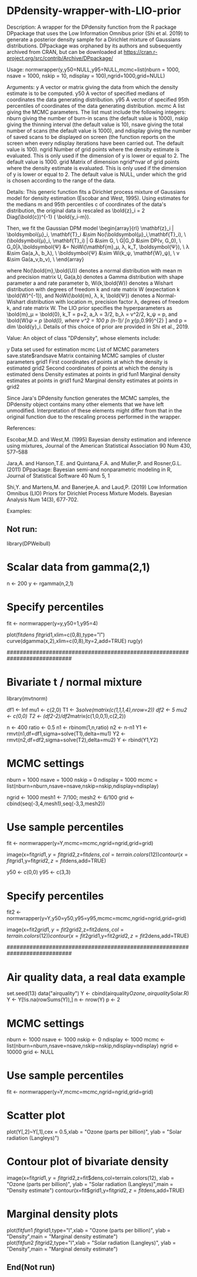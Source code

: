 # DPdensity-wrapper-with-LIO-prior
Description:
A wrapper for the DPdensity function from the R package DPpackage that uses the Low Information Omnibus prior (Shi et al. 2019) to generate a posterior density sample for a Dirichlet mixture of Gaussians distributions. DPpackage was orphaned by its authors and subsequently archived from CRAN, but can be downloaded at https://cran.r-project.org/src/contrib/Archive/DPpackage/

Usage:
normwrapper(y,y50=NULL,y95=NULL,mcmc=list(nburn = 1000, nsave = 1000, nskip = 10, ndisplay = 100),ngrid=1000,grid=NULL)

Arguments:
y	          A vector or matrix giving the data from which the density estimate is to be computed.
y50	        A vector of specified medians of coordinates the data generating distribution.
y95	        A vector of specified 95th percentiles of coordinates of the data generating distribution.
mcmc	      A list giving the MCMC parameters. The list must include the following integers: nburn giving the number of burn-in scans (the default value is 1000), nskip giving the thinning interval (the default value is 10), nsave giving the total number of scans (the default value is 1000), and ndisplay giving the number of saved scans to be displayed on screen (the function reports on the screen when every ndisplay iterations have been carried out. The default value is 100).
ngrid   	  Number of grid points where the density estimate is evaluated. This is only used if the dimension of y is lower or equal to 2. The default value is 1000.
grid  	    Matrix of dimension ngrid*nvar of grid points where the density estimate is evaluated. This is only used if the dimension of y is lower or equal to 2. The default value is NULL, under which the grid is chosen according to the range of the data.

Details:
This generic function fits a Dirichlet process mixture of Gaussians model for density estimation (Escobar and West, 1995). Using estimates for the medians m and 95th percentiles c of coordinates of the data's distribution, the original data is rescaled as \bold{z}_i = 2 Diag(\bold{c})^{-1} ( \bold{y_i-m}).

Then, we fit the Gaussian DPM model
\begin{array}{rl} \mathbf{z}_i | \boldsymbol{μ}_i, \mathbf{T}_i &\sim No(\boldsymbol{μ}_i,\mathbf{T}_i), \\ (\boldsymbol{μ}_i, \mathbf{T}_i) | G &\sim G, \\ G|G_0 &\sim DP(ν, G_0), \\ G_0|λ,\boldsymbol{Ψ} &= NoWi(\mathbf{m}_μ, λ, k_T, \boldsymbol{Ψ}), \\ λ &\sim Ga(a_λ, b_λ), \\ \boldsymbol{Ψ} &\sim Wi(k_ψ, \mathbf{W}_ψ), \\ ν &\sim Ga(a_ν,b_ν), \\ \end{array}

where No(\bold{m},\bold{U}) denotes a normal distribution with mean m and precision matrix U, Ga(a,b) denotes a Gamma distribution with shape parameter a and rate parameter b, Wi(k,\bold{W}) denotes a Wishart distribution with degrees of freedom k and rate matrix W (expectation k \bold{W}^{-1}), and NoWi(\bold{m}, λ, k, \bold{Ψ}) denotes a Normal-Wishart distribution with location m, precision factor λ, degrees of freedom k, and rate matrix W. The LIO prior specifies the hyperparameters as \bold{m}_μ = \bold{0}, k_T = p+2, a_λ = 3/2, b_λ = v^2/2, k_ψ = p, and \bold{W}_ψ = p \bold{I}, where v^2 = 100 p (n-1)/ [n χ_{p,0.99}^{2} ] and p = dim \bold{y}_i. Details of this choice of prior are provided in Shi et al., 2019.

Value:
An object of class "DPdensity", whose elements include:

y	                    Data set used for estimation
mcmc	                List of MCMC parameters
save.state$randsave	  Matrix containing MCMC samples of cluster parameters
grid1	                First coordinates of points at which the density is estimated
grid2	                Second coordinates of points at which the density is estimated
dens	                Density estimates at points in grid
fun1	                Marginal density estimates at points in grid1
fun2	                Marginal density estimates at points in grid2

Since Jara's DPdensity function generates the MCMC samples, the DPdensity object contains many other elements that we have left unmodified. Interpretation of these elements might differ from that in the original function due to the rescaling process performed in the wrapper.

References:

Escobar,M.D. and West,M. (1995) Bayesian density estimation and inference using mixtures, Journal of the American Statistical Association 90 Num 430, 577–588

Jara,A. and Hanson,T.E. and Quintana,F.A. and Muller,P. and Rosner,G.L.(2011) DPpackage: Bayesian semi-and nonparametric modeling in R, Journal of Statistical Software 40 Num 5, 1

Shi,Y. and Martens,M. and Banerjee,A. and Laud,P. (2019) Low Information Omnibus (LIO) Priors for Dirichlet Process Mixture Models. Bayesian Analysis Num 14(3), 677-702.

Examples:

## Not run: 
library(DPWeibull)
# Scalar data from gamma(2,1)

n <-  200
y <- rgamma(n,2,1)
# Specify percentiles
fit <- normwrapper(y=y,y50=1,y95=4)

plot(fit$dens~fit$grid1,xlim=c(0,8),type="l")
curve(dgamma(x,2),xlim=c(0,8),lty=2,add=TRUE)
rug(y)

############################################################################

# Bivariate t / normal mixture
library(mvtnorm)

df1 <- Inf
mu1 <- c(2,0)
T1 <- 3*solve(matrix(c(1,1,1,4),nrow=2))
df2 <- 5
mu2 <- c(0,0)
T2 <- (df2-2)/df2*matrix(c(1,0,0,1),c(2,2))

n <- 400
ratio <- 0.5
n1 <- rbinom(1,n,ratio)
n2 <- n-n1
Y1 <- rmvt(n1,df=df1,sigma=solve(T1),delta=mu1)
Y2 <- rmvt(n2,df=df2,sigma=solve(T2),delta=mu2)
Y <- rbind(Y1,Y2)

# MCMC settings
nburn = 1000
nsave = 1000
nskip = 0
ndisplay = 1000
mcmc = list(nburn=nburn,nsave=nsave,nskip=nskip,ndisplay=ndisplay)

ngrid <- 1000
mesh1 <- 7/100;
mesh2 <- 6/100
grid <- cbind(seq(-3,4,mesh1),seq(-3,3,mesh2))

# Use sample percentiles
fit <- normwrapper(y=Y,mcmc=mcmc,ngrid=ngrid,grid=grid)

image(x=fit$grid1,y=fit$grid2,z=fit$dens,col=terrain.colors(12))
contour(x=fit$grid1,y=fit$grid2,z=fit$dens,add=TRUE)

y50 <- c(0,0)
y95 <- c(3,3)

# Specify percentiles
fit2 <- normwrapper(y=Y,y50=y50,y95=y95,mcmc=mcmc,ngrid=ngrid,grid=grid)

image(x=fit2$grid1,y=fit2$grid2,z=fit2$dens,col=terrain.colors(12))
contour(x=fit2$grid1,y=fit2$grid2,z=fit2$dens,add=TRUE)

############################################################################

# Air quality data, a real data example
set.seed(13)
data("airquality")
Y <- cbind(airquality$Ozone,airquality$Solar.R)
Y <- Y[!is.na(rowSums(Y)),]
n <- nrow(Y)
p <- 2

# MCMC settings
nburn <- 1000
nsave <- 1000
nskip <- 0
ndisplay <- 1000
mcmc <- list(nburn=nburn,nsave=nsave,nskip=nskip,ndisplay=ndisplay)
ngrid <- 10000
grid <- NULL

# Use sample percentiles
fit <- normwrapper(y=Y,mcmc=mcmc,ngrid=ngrid,grid=grid)

# Scatter plot
plot(Y[,2]~Y[,1],cex = 0.5,xlab = "Ozone (parts per billion)",
     ylab = "Solar radiation (Langleys)")

# Contour plot of bivariate density
image(x=fit$grid1,y=fit$grid2,z=fit$dens,col=terrain.colors(12),
      xlab = "Ozone (parts per billion)",
      ylab = "Solar radiation (Langleys)",main = "Density estimate")
contour(x=fit$grid1,y=fit$grid2,z=fit$dens,add=TRUE)

# Marginal density plots
plot(fit$fun1~fit$grid1,type="l",xlab = "Ozone (parts per billion)",
     ylab = "Density",main = "Marginal density estimate")
plot(fit$fun2~fit$grid2,type="l",xlab = "Solar radiation (Langleys)",
     ylab = "Density",main = "Marginal density estimate")

## End(Not run)
